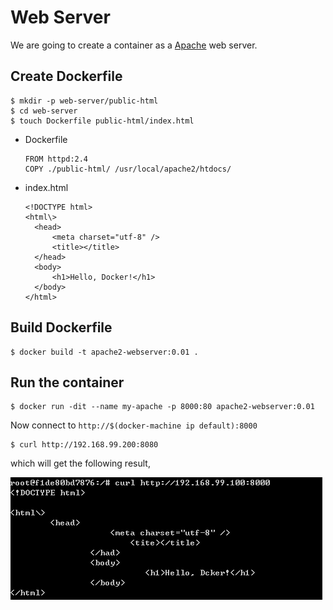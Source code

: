 # Web Server

We are going to create a container as a [Apache](https://httpd.apache.org/) web server.  

## Create Dockerfile

```
$ mkdir -p web-server/public-html
$ cd web-server
$ touch Dockerfile public-html/index.html
```

* Dockerfile

  ```
  FROM httpd:2.4
  COPY ./public-html/ /usr/local/apache2/htdocs/
  ```

* index.html

  ```
  <!DOCTYPE html>
  <html\>
    <head>
        <meta charset="utf-8" />
        <title></title>
    </head>
    <body>
        <h1>Hello, Docker!</h1>
    </body> 
  </html>
  ```

## Build Dockerfile

```
$ docker build -t apache2-webserver:0.01 .
```

## Run the container

```
$ docker run -dit --name my-apache -p 8000:80 apache2-webserver:0.01
```

Now connect to `http://$(docker-machine ip default):8000`

```
$ curl http://192.168.99.200:8080
```

which will get the following result,

![](assets/001.png)